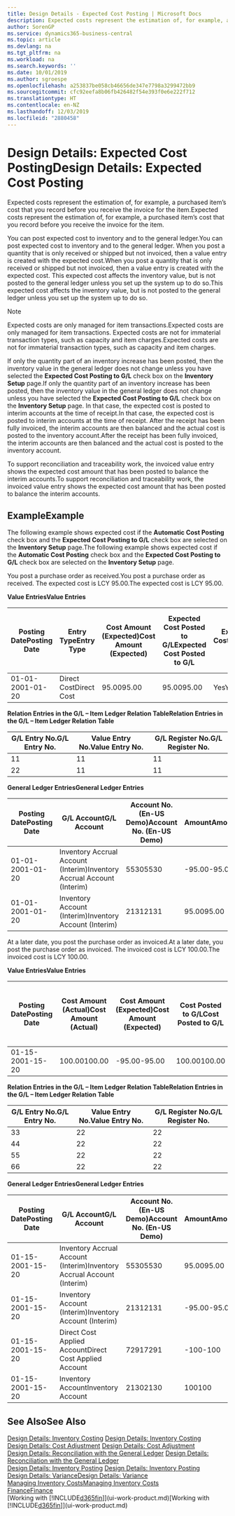 ```yaml
---
title: Design Details - Expected Cost Posting | Microsoft Docs
description: Expected costs represent the estimation of, for example, a purchased item’s cost that you record before you receive the invoice for the item.
author: SorenGP
ms.service: dynamics365-business-central
ms.topic: article
ms.devlang: na
ms.tgt_pltfrm: na
ms.workload: na
ms.search.keywords: ''
ms.date: 10/01/2019
ms.author: sgroespe
ms.openlocfilehash: a253837be058cb46656de347e7798a3299472bb9
ms.sourcegitcommit: cfc92eefa8b06fb426482f54e393f0e6e222f712
ms.translationtype: HT
ms.contentlocale: en-NZ
ms.lasthandoff: 12/03/2019
ms.locfileid: "2880458"
---
```

# <a name="design-details-expected-cost-posting"></a><span data-ttu-id="820f4-103">Design Details: Expected Cost Posting</span><span class="sxs-lookup"><span data-stu-id="820f4-103">Design Details: Expected Cost Posting</span></span>
<span data-ttu-id="820f4-104">Expected costs represent the estimation of, for example, a purchased item’s cost that you record before you receive the invoice for the item.</span><span class="sxs-lookup"><span data-stu-id="820f4-104">Expected costs represent the estimation of, for example, a purchased item’s cost that you record before you receive the invoice for the item.</span></span>  

 <span data-ttu-id="820f4-105">You can post expected cost to inventory and to the general ledger.</span><span class="sxs-lookup"><span data-stu-id="820f4-105">You can post expected cost to inventory and to the general ledger.</span></span> <span data-ttu-id="820f4-106">When you post a quantity that is only received or shipped but not invoiced, then a value entry is created with the expected cost.</span><span class="sxs-lookup"><span data-stu-id="820f4-106">When you post a quantity that is only received or shipped but not invoiced, then a value entry is created with the expected cost.</span></span> <span data-ttu-id="820f4-107">This expected cost affects the inventory value, but is not posted to the general ledger unless you set up the system up to do so.</span><span class="sxs-lookup"><span data-stu-id="820f4-107">This expected cost affects the inventory value, but is not posted to the general ledger unless you set up the system up to do so.</span></span>  

> [!NOTE]  
>  <span data-ttu-id="820f4-108">Expected costs are only managed for item transactions.</span><span class="sxs-lookup"><span data-stu-id="820f4-108">Expected costs are only managed for item transactions.</span></span> <span data-ttu-id="820f4-109">Expected costs are not for immaterial transaction types, such as capacity and item charges.</span><span class="sxs-lookup"><span data-stu-id="820f4-109">Expected costs are not for immaterial transaction types, such as capacity and item charges.</span></span>  

 <span data-ttu-id="820f4-110">If only the quantity part of an inventory increase has been posted, then the inventory value in the general ledger does not change unless you have selected the **Expected Cost Posting to G/L** check box on the **Inventory Setup** page.</span><span class="sxs-lookup"><span data-stu-id="820f4-110">If only the quantity part of an inventory increase has been posted, then the inventory value in the general ledger does not change unless you have selected the **Expected Cost Posting to G/L** check box on the **Inventory Setup** page.</span></span> <span data-ttu-id="820f4-111">In that case, the expected cost is posted to interim accounts at the time of receipt.</span><span class="sxs-lookup"><span data-stu-id="820f4-111">In that case, the expected cost is posted to interim accounts at the time of receipt.</span></span> <span data-ttu-id="820f4-112">After the receipt has been fully invoiced, the interim accounts are then balanced and the actual cost is posted to the inventory account.</span><span class="sxs-lookup"><span data-stu-id="820f4-112">After the receipt has been fully invoiced, the interim accounts are then balanced and the actual cost is posted to the inventory account.</span></span>  

 <span data-ttu-id="820f4-113">To support reconciliation and traceability work, the invoiced value entry shows the expected cost amount that has been posted to balance the interim accounts.</span><span class="sxs-lookup"><span data-stu-id="820f4-113">To support reconciliation and traceability work, the invoiced value entry shows the expected cost amount that has been posted to balance the interim accounts.</span></span>  

## <a name="example"></a><span data-ttu-id="820f4-114">Example</span><span class="sxs-lookup"><span data-stu-id="820f4-114">Example</span></span>  
 <span data-ttu-id="820f4-115">The following example shows expected cost if the **Automatic Cost Posting** check box and the **Expected Cost Posting to G/L** check box are selected on the **Inventory Setup** page.</span><span class="sxs-lookup"><span data-stu-id="820f4-115">The following example shows expected cost if the **Automatic Cost Posting** check box and the **Expected Cost Posting to G/L** check box are selected on the **Inventory Setup** page.</span></span>  

 <span data-ttu-id="820f4-116">You post a purchase order as received.</span><span class="sxs-lookup"><span data-stu-id="820f4-116">You post a purchase order as received.</span></span> <span data-ttu-id="820f4-117">The expected cost is LCY 95.00.</span><span class="sxs-lookup"><span data-stu-id="820f4-117">The expected cost is LCY 95.00.</span></span>  

 <span data-ttu-id="820f4-118">**Value Entries**</span><span class="sxs-lookup"><span data-stu-id="820f4-118">**Value Entries**</span></span>  

|<span data-ttu-id="820f4-119">Posting Date</span><span class="sxs-lookup"><span data-stu-id="820f4-119">Posting Date</span></span>|<span data-ttu-id="820f4-120">Entry Type</span><span class="sxs-lookup"><span data-stu-id="820f4-120">Entry Type</span></span>|<span data-ttu-id="820f4-121">Cost Amount (Expected)</span><span class="sxs-lookup"><span data-stu-id="820f4-121">Cost Amount (Expected)</span></span>|<span data-ttu-id="820f4-122">Expected Cost Posted to G/L</span><span class="sxs-lookup"><span data-stu-id="820f4-122">Expected Cost Posted to G/L</span></span>|<span data-ttu-id="820f4-123">Expected Cost</span><span class="sxs-lookup"><span data-stu-id="820f4-123">Expected Cost</span></span>|<span data-ttu-id="820f4-124">Item Ledger Entry No.</span><span class="sxs-lookup"><span data-stu-id="820f4-124">Item Ledger Entry No.</span></span>|<span data-ttu-id="820f4-125">Entry No.</span><span class="sxs-lookup"><span data-stu-id="820f4-125">Entry No.</span></span>|  
|------------------|----------------|------------------------------|----------------------------------|-------------------|---------------------------|---------------|  
|<span data-ttu-id="820f4-126">01-01-20</span><span class="sxs-lookup"><span data-stu-id="820f4-126">01-01-20</span></span>|<span data-ttu-id="820f4-127">Direct Cost</span><span class="sxs-lookup"><span data-stu-id="820f4-127">Direct Cost</span></span>|<span data-ttu-id="820f4-128">95.00</span><span class="sxs-lookup"><span data-stu-id="820f4-128">95.00</span></span>|<span data-ttu-id="820f4-129">95.00</span><span class="sxs-lookup"><span data-stu-id="820f4-129">95.00</span></span>|<span data-ttu-id="820f4-130">Yes</span><span class="sxs-lookup"><span data-stu-id="820f4-130">Yes</span></span>|<span data-ttu-id="820f4-131">1</span><span class="sxs-lookup"><span data-stu-id="820f4-131">1</span></span>|<span data-ttu-id="820f4-132">1</span><span class="sxs-lookup"><span data-stu-id="820f4-132">1</span></span>|  

 <span data-ttu-id="820f4-133">**Relation Entries in the G/L – Item Ledger Relation Table**</span><span class="sxs-lookup"><span data-stu-id="820f4-133">**Relation Entries in the G/L – Item Ledger Relation Table**</span></span>  

|<span data-ttu-id="820f4-134">G/L Entry No.</span><span class="sxs-lookup"><span data-stu-id="820f4-134">G/L Entry No.</span></span>|<span data-ttu-id="820f4-135">Value Entry No.</span><span class="sxs-lookup"><span data-stu-id="820f4-135">Value Entry No.</span></span>|<span data-ttu-id="820f4-136">G/L Register No.</span><span class="sxs-lookup"><span data-stu-id="820f4-136">G/L Register No.</span></span>|  
|--------------------|---------------------|-----------------------|  
|<span data-ttu-id="820f4-137">1</span><span class="sxs-lookup"><span data-stu-id="820f4-137">1</span></span>|<span data-ttu-id="820f4-138">1</span><span class="sxs-lookup"><span data-stu-id="820f4-138">1</span></span>|<span data-ttu-id="820f4-139">1</span><span class="sxs-lookup"><span data-stu-id="820f4-139">1</span></span>|  
|<span data-ttu-id="820f4-140">2</span><span class="sxs-lookup"><span data-stu-id="820f4-140">2</span></span>|<span data-ttu-id="820f4-141">1</span><span class="sxs-lookup"><span data-stu-id="820f4-141">1</span></span>|<span data-ttu-id="820f4-142">1</span><span class="sxs-lookup"><span data-stu-id="820f4-142">1</span></span>|  

 <span data-ttu-id="820f4-143">**General Ledger Entries**</span><span class="sxs-lookup"><span data-stu-id="820f4-143">**General Ledger Entries**</span></span>  

|<span data-ttu-id="820f4-144">Posting Date</span><span class="sxs-lookup"><span data-stu-id="820f4-144">Posting Date</span></span>|<span data-ttu-id="820f4-145">G/L Account</span><span class="sxs-lookup"><span data-stu-id="820f4-145">G/L Account</span></span>|<span data-ttu-id="820f4-146">Account No. (En-US Demo)</span><span class="sxs-lookup"><span data-stu-id="820f4-146">Account No. (En-US Demo)</span></span>|<span data-ttu-id="820f4-147">Amount</span><span class="sxs-lookup"><span data-stu-id="820f4-147">Amount</span></span>|<span data-ttu-id="820f4-148">Entry No.</span><span class="sxs-lookup"><span data-stu-id="820f4-148">Entry No.</span></span>|  
|------------------|------------------|---------------------------------|------------|---------------|  
|<span data-ttu-id="820f4-149">01-01-20</span><span class="sxs-lookup"><span data-stu-id="820f4-149">01-01-20</span></span>|<span data-ttu-id="820f4-150">Inventory Accrual Account (Interim)</span><span class="sxs-lookup"><span data-stu-id="820f4-150">Inventory Accrual Account (Interim)</span></span>|<span data-ttu-id="820f4-151">5530</span><span class="sxs-lookup"><span data-stu-id="820f4-151">5530</span></span>|<span data-ttu-id="820f4-152">-95.00</span><span class="sxs-lookup"><span data-stu-id="820f4-152">-95.00</span></span>|<span data-ttu-id="820f4-153">2</span><span class="sxs-lookup"><span data-stu-id="820f4-153">2</span></span>|  
|<span data-ttu-id="820f4-154">01-01-20</span><span class="sxs-lookup"><span data-stu-id="820f4-154">01-01-20</span></span>|<span data-ttu-id="820f4-155">Inventory Account (Interim)</span><span class="sxs-lookup"><span data-stu-id="820f4-155">Inventory Account (Interim)</span></span>|<span data-ttu-id="820f4-156">2131</span><span class="sxs-lookup"><span data-stu-id="820f4-156">2131</span></span>|<span data-ttu-id="820f4-157">95.00</span><span class="sxs-lookup"><span data-stu-id="820f4-157">95.00</span></span>|<span data-ttu-id="820f4-158">1</span><span class="sxs-lookup"><span data-stu-id="820f4-158">1</span></span>|  

 <span data-ttu-id="820f4-159">At a later date, you post the purchase order as invoiced.</span><span class="sxs-lookup"><span data-stu-id="820f4-159">At a later date, you post the purchase order as invoiced.</span></span> <span data-ttu-id="820f4-160">The invoiced cost is LCY 100.00.</span><span class="sxs-lookup"><span data-stu-id="820f4-160">The invoiced cost is LCY 100.00.</span></span>  

 <span data-ttu-id="820f4-161">**Value Entries**</span><span class="sxs-lookup"><span data-stu-id="820f4-161">**Value Entries**</span></span>  

|<span data-ttu-id="820f4-162">Posting Date</span><span class="sxs-lookup"><span data-stu-id="820f4-162">Posting Date</span></span>|<span data-ttu-id="820f4-163">Cost Amount (Actual)</span><span class="sxs-lookup"><span data-stu-id="820f4-163">Cost Amount (Actual)</span></span>|<span data-ttu-id="820f4-164">Cost Amount (Expected)</span><span class="sxs-lookup"><span data-stu-id="820f4-164">Cost Amount (Expected)</span></span>|<span data-ttu-id="820f4-165">Cost Posted to G/L</span><span class="sxs-lookup"><span data-stu-id="820f4-165">Cost Posted to G/L</span></span>|<span data-ttu-id="820f4-166">Expected Cost</span><span class="sxs-lookup"><span data-stu-id="820f4-166">Expected Cost</span></span>|<span data-ttu-id="820f4-167">Item Ledger Entry No.</span><span class="sxs-lookup"><span data-stu-id="820f4-167">Item Ledger Entry No.</span></span>|<span data-ttu-id="820f4-168">Entry No.</span><span class="sxs-lookup"><span data-stu-id="820f4-168">Entry No.</span></span>|  
|------------------|----------------------------|------------------------------|-------------------------|-------------------|---------------------------|---------------|  
|<span data-ttu-id="820f4-169">01-15-20</span><span class="sxs-lookup"><span data-stu-id="820f4-169">01-15-20</span></span>|<span data-ttu-id="820f4-170">100.00</span><span class="sxs-lookup"><span data-stu-id="820f4-170">100.00</span></span>|<span data-ttu-id="820f4-171">-95.00</span><span class="sxs-lookup"><span data-stu-id="820f4-171">-95.00</span></span>|<span data-ttu-id="820f4-172">100.00</span><span class="sxs-lookup"><span data-stu-id="820f4-172">100.00</span></span>|<span data-ttu-id="820f4-173">No</span><span class="sxs-lookup"><span data-stu-id="820f4-173">No</span></span>|<span data-ttu-id="820f4-174">1</span><span class="sxs-lookup"><span data-stu-id="820f4-174">1</span></span>|<span data-ttu-id="820f4-175">2</span><span class="sxs-lookup"><span data-stu-id="820f4-175">2</span></span>|  

 <span data-ttu-id="820f4-176">**Relation Entries in the G/L – Item Ledger Relation Table**</span><span class="sxs-lookup"><span data-stu-id="820f4-176">**Relation Entries in the G/L – Item Ledger Relation Table**</span></span>  

|<span data-ttu-id="820f4-177">G/L Entry No.</span><span class="sxs-lookup"><span data-stu-id="820f4-177">G/L Entry No.</span></span>|<span data-ttu-id="820f4-178">Value Entry No.</span><span class="sxs-lookup"><span data-stu-id="820f4-178">Value Entry No.</span></span>|<span data-ttu-id="820f4-179">G/L Register No.</span><span class="sxs-lookup"><span data-stu-id="820f4-179">G/L Register No.</span></span>|  
|--------------------|---------------------|-----------------------|  
|<span data-ttu-id="820f4-180">3</span><span class="sxs-lookup"><span data-stu-id="820f4-180">3</span></span>|<span data-ttu-id="820f4-181">2</span><span class="sxs-lookup"><span data-stu-id="820f4-181">2</span></span>|<span data-ttu-id="820f4-182">2</span><span class="sxs-lookup"><span data-stu-id="820f4-182">2</span></span>|  
|<span data-ttu-id="820f4-183">4</span><span class="sxs-lookup"><span data-stu-id="820f4-183">4</span></span>|<span data-ttu-id="820f4-184">2</span><span class="sxs-lookup"><span data-stu-id="820f4-184">2</span></span>|<span data-ttu-id="820f4-185">2</span><span class="sxs-lookup"><span data-stu-id="820f4-185">2</span></span>|  
|<span data-ttu-id="820f4-186">5</span><span class="sxs-lookup"><span data-stu-id="820f4-186">5</span></span>|<span data-ttu-id="820f4-187">2</span><span class="sxs-lookup"><span data-stu-id="820f4-187">2</span></span>|<span data-ttu-id="820f4-188">2</span><span class="sxs-lookup"><span data-stu-id="820f4-188">2</span></span>|  
|<span data-ttu-id="820f4-189">6</span><span class="sxs-lookup"><span data-stu-id="820f4-189">6</span></span>|<span data-ttu-id="820f4-190">2</span><span class="sxs-lookup"><span data-stu-id="820f4-190">2</span></span>|<span data-ttu-id="820f4-191">2</span><span class="sxs-lookup"><span data-stu-id="820f4-191">2</span></span>|  

 <span data-ttu-id="820f4-192">**General Ledger Entries**</span><span class="sxs-lookup"><span data-stu-id="820f4-192">**General Ledger Entries**</span></span>  

|<span data-ttu-id="820f4-193">Posting Date</span><span class="sxs-lookup"><span data-stu-id="820f4-193">Posting Date</span></span>|<span data-ttu-id="820f4-194">G/L Account</span><span class="sxs-lookup"><span data-stu-id="820f4-194">G/L Account</span></span>|<span data-ttu-id="820f4-195">Account No. (En-US Demo)</span><span class="sxs-lookup"><span data-stu-id="820f4-195">Account No. (En-US Demo)</span></span>|<span data-ttu-id="820f4-196">Amount</span><span class="sxs-lookup"><span data-stu-id="820f4-196">Amount</span></span>|<span data-ttu-id="820f4-197">Entry No.</span><span class="sxs-lookup"><span data-stu-id="820f4-197">Entry No.</span></span>|  
|------------------|------------------|---------------------------------|------------|---------------|  
|<span data-ttu-id="820f4-198">01-15-20</span><span class="sxs-lookup"><span data-stu-id="820f4-198">01-15-20</span></span>|<span data-ttu-id="820f4-199">Inventory Accrual Account (Interim)</span><span class="sxs-lookup"><span data-stu-id="820f4-199">Inventory Accrual Account (Interim)</span></span>|<span data-ttu-id="820f4-200">5530</span><span class="sxs-lookup"><span data-stu-id="820f4-200">5530</span></span>|<span data-ttu-id="820f4-201">95.00</span><span class="sxs-lookup"><span data-stu-id="820f4-201">95.00</span></span>|<span data-ttu-id="820f4-202">4</span><span class="sxs-lookup"><span data-stu-id="820f4-202">4</span></span>|  
|<span data-ttu-id="820f4-203">01-15-20</span><span class="sxs-lookup"><span data-stu-id="820f4-203">01-15-20</span></span>|<span data-ttu-id="820f4-204">Inventory Account (Interim)</span><span class="sxs-lookup"><span data-stu-id="820f4-204">Inventory Account (Interim)</span></span>|<span data-ttu-id="820f4-205">2131</span><span class="sxs-lookup"><span data-stu-id="820f4-205">2131</span></span>|<span data-ttu-id="820f4-206">-95.00</span><span class="sxs-lookup"><span data-stu-id="820f4-206">-95.00</span></span>|<span data-ttu-id="820f4-207">3</span><span class="sxs-lookup"><span data-stu-id="820f4-207">3</span></span>|  
|<span data-ttu-id="820f4-208">01-15-20</span><span class="sxs-lookup"><span data-stu-id="820f4-208">01-15-20</span></span>|<span data-ttu-id="820f4-209">Direct Cost Applied Account</span><span class="sxs-lookup"><span data-stu-id="820f4-209">Direct Cost Applied Account</span></span>|<span data-ttu-id="820f4-210">7291</span><span class="sxs-lookup"><span data-stu-id="820f4-210">7291</span></span>|<span data-ttu-id="820f4-211">-100</span><span class="sxs-lookup"><span data-stu-id="820f4-211">-100</span></span>|<span data-ttu-id="820f4-212">6</span><span class="sxs-lookup"><span data-stu-id="820f4-212">6</span></span>|  
|<span data-ttu-id="820f4-213">01-15-20</span><span class="sxs-lookup"><span data-stu-id="820f4-213">01-15-20</span></span>|<span data-ttu-id="820f4-214">Inventory Account</span><span class="sxs-lookup"><span data-stu-id="820f4-214">Inventory Account</span></span>|<span data-ttu-id="820f4-215">2130</span><span class="sxs-lookup"><span data-stu-id="820f4-215">2130</span></span>|<span data-ttu-id="820f4-216">100</span><span class="sxs-lookup"><span data-stu-id="820f4-216">100</span></span>|<span data-ttu-id="820f4-217">5</span><span class="sxs-lookup"><span data-stu-id="820f4-217">5</span></span>|  

## <a name="see-also"></a><span data-ttu-id="820f4-218">See Also</span><span class="sxs-lookup"><span data-stu-id="820f4-218">See Also</span></span>
 <span data-ttu-id="820f4-219">[Design Details: Inventory Costing](design-details-inventory-costing.md) </span><span class="sxs-lookup"><span data-stu-id="820f4-219">[Design Details: Inventory Costing](design-details-inventory-costing.md) </span></span>  
 <span data-ttu-id="820f4-220">[Design Details: Cost Adjustment](design-details-cost-adjustment.md) </span><span class="sxs-lookup"><span data-stu-id="820f4-220">[Design Details: Cost Adjustment](design-details-cost-adjustment.md) </span></span>  
 <span data-ttu-id="820f4-221">[Design Details: Reconciliation with the General Ledger](design-details-reconciliation-with-the-general-ledger.md) </span><span class="sxs-lookup"><span data-stu-id="820f4-221">[Design Details: Reconciliation with the General Ledger](design-details-reconciliation-with-the-general-ledger.md) </span></span>  
 <span data-ttu-id="820f4-222">[Design Details: Inventory Posting](design-details-inventory-posting.md) </span><span class="sxs-lookup"><span data-stu-id="820f4-222">[Design Details: Inventory Posting](design-details-inventory-posting.md) </span></span>  
 [<span data-ttu-id="820f4-223">Design Details: Variance</span><span class="sxs-lookup"><span data-stu-id="820f4-223">Design Details: Variance</span></span>](design-details-variance.md)  
 [<span data-ttu-id="820f4-224">Managing Inventory Costs</span><span class="sxs-lookup"><span data-stu-id="820f4-224">Managing Inventory Costs</span></span>](finance-manage-inventory-costs.md)  
 [<span data-ttu-id="820f4-225">Finance</span><span class="sxs-lookup"><span data-stu-id="820f4-225">Finance</span></span>](finance.md)  
 <span data-ttu-id="820f4-226">[Working with [!INCLUDE[d365fin](includes/d365fin_md.md)]](ui-work-product.md)</span><span class="sxs-lookup"><span data-stu-id="820f4-226">[Working with [!INCLUDE[d365fin](includes/d365fin_md.md)]](ui-work-product.md)</span></span>
